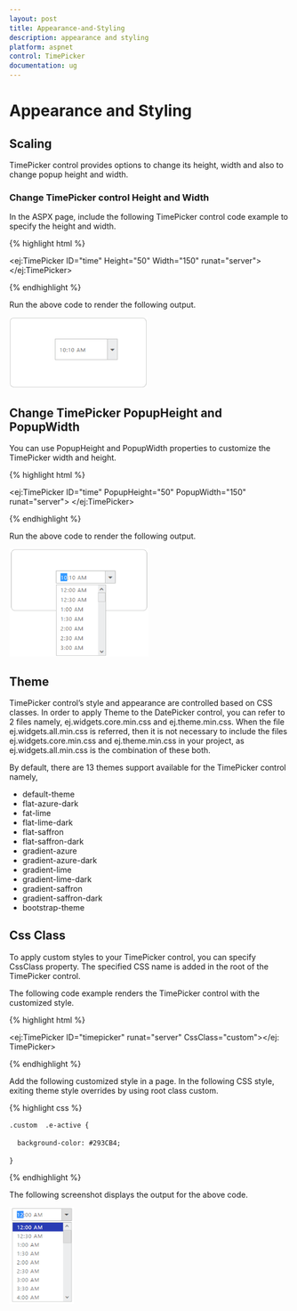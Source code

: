 ```yaml
---
layout: post
title: Appearance-and-Styling
description: appearance and styling
platform: aspnet
control: TimePicker
documentation: ug
---
```


# Appearance and Styling

## Scaling

TimePicker control provides options to change its height, width and also to change popup height and width.

### Change TimePicker control Height and Width

In the ASPX page, include the following TimePicker control code example to specify the height and width.



{% highlight html %}

<ej:TimePicker ID="time" Height="50" Width="150" runat="server"> </ej:TimePicker>



{% endhighlight %}



Run the above code to render the following output.



![](Appearance-and-Styling_images/Appearance-and-Styling_img1.png) 



## Change TimePicker PopupHeight and PopupWidth

You can use PopupHeight and PopupWidth properties to customize the TimePicker width and height.

{% highlight html %}

<ej:TimePicker ID="time" PopupHeight="50" PopupWidth="150" runat="server"> </ej:TimePicker>



{% endhighlight %}

Run the above code to render the following output.



![](Appearance-and-Styling_images/Appearance-and-Styling_img2.png) 



## Theme

TimePicker control’s style and appearance are controlled based on CSS classes. In order to apply Theme to the DatePicker control, you can refer to 2 files namely, ej.widgets.core.min.css and ej.theme.min.css. When the file ej.widgets.all.min.css is referred, then it is not necessary to include the files ej.widgets.core.min.css and ej.theme.min.css in your project, as ej.widgets.all.min.css is the combination of these both. 

By default, there are 13 themes support available for the TimePicker control namely,

* default-theme
* flat-azure-dark
* fat-lime
* flat-lime-dark
* flat-saffron
* flat-saffron-dark
* gradient-azure
* gradient-azure-dark
* gradient-lime
* gradient-lime-dark
* gradient-saffron
* gradient-saffron-dark
* bootstrap-theme



## Css Class

To apply custom styles to your TimePicker control, you can specify CssClass property. The specified CSS name is added in the root of the TimePicker control.

The following code example renders the TimePicker control with the customized style.



{% highlight html %}

<ej:TimePicker ID="timepicker" runat="server" CssClass="custom"></ej: TimePicker>



{% endhighlight %}





Add the following customized style in a page. In the following CSS style, exiting theme style overrides by using root class custom.

{% highlight css %}

    .custom  .e-active {

      background-color: #293CB4;

    }





{% endhighlight %}



The following screenshot displays the output for the above code.



![](Appearance-and-Styling_images/Appearance-and-Styling_img3.png) 






